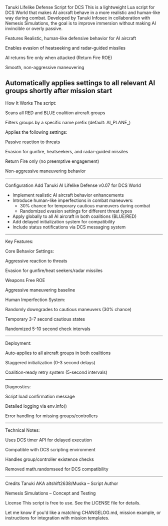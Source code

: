 Tanuki Lifelike Defense Script for DCS
This is a lightweight Lua script for DCS World that makes AI aircraft behave in a more realistic and human-like way during combat. Developed by Tanuki Infosec in collaboration with Nemesis Simulations, the goal is to improve immersion without making AI invincible or overly passive.

Features
Realistic, human-like defensive behavior for AI aircraft

Enables evasion of heatseeking and radar-guided missiles

AI returns fire only when attacked (Return Fire ROE)

Smooth, non-aggressive maneuvering

Automatically applies settings to all relevant AI groups shortly after mission start
---------------------------------------------------------------------------------------------------------------------
How It Works
The script:

Scans all RED and BLUE coalition aircraft groups

Filters groups by a specific name prefix (default: AI_PLANE_)

Applies the following settings:

Passive reaction to threats

Evasion for gunfire, heatseekers, and radar-guided missiles

Return Fire only (no preemptive engagement)

Non-aggressive maneuvering behavior

------------------------------------------------------------------------------------------------------------------------

Configuration
Add Tanuki AI Lifelike Defense v0.07 for DCS World

- Implement realistic AI aircraft behavior enhancements
- Introduce human-like imperfections in combat maneuvers:
  - 30% chance for temporary cautious maneuvers during combat
  - Randomized evasion settings for different threat types
- Apply globally to all AI aircraft in both coalitions (BLUE/RED)
- Add delayed initialization system for compatibility
- Include status notifications via DCS messaging system

-----------------------------------------------------------------------------------------------------------------------

Key Features:

Core Behavior Settings:

Aggressive reaction to threats

Evasion for gunfire/heat seekers/radar missiles

Weapons Free ROE

Aggressive maneuvering baseline

Human Imperfection System:

Randomly downgrades to cautious maneuvers (30% chance)

Temporary 3-7 second cautious states

Randomized 5-10 second check intervals

----------------------------------------------------------------------------------------------------------------------------

Deployment:

Auto-applies to all aircraft groups in both coalitions

Staggered initialization (0-3 second delays)

Coalition-ready retry system (5-second intervals)

------------------------------------------------------------------------------------------------------------------------------

Diagnostics:

Script load confirmation message

Detailed logging via env.info()

Error handling for missing groups/controllers

----------------------------------------------------------------------------------------------------------------------------

Technical Notes:

Uses DCS timer API for delayed execution

Compatible with DCS scripting environment

Handles group/controller existence checks

Removed math.randomseed for DCS compatibility

--------------------------------------------------------------------------------------------------------------------------

Credits
Tanuki AKA altshift2638/Muska – Script Author

Nemesis Simulations – Concept and Testing

License
This script is free to use. See the LICENSE file for details.

Let me know if you'd like a matching CHANGELOG.md, mission example, or instructions for integration with mission templates.
